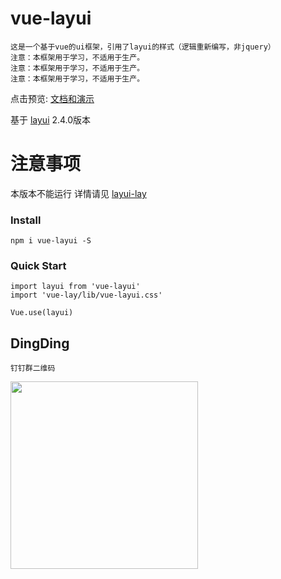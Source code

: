 # vue-layui
    这是一个基于vue的ui框架，引用了layui的样式（逻辑重新编写，非jquery）
    注意：本框架用于学习，不适用于生产。
    注意：本框架用于学习，不适用于生产。
    注意：本框架用于学习，不适用于生产。

点击预览: [文档和演示](http://vue-layui.jskou.com)

基于 [layui](https://github.com/sentsin/layui/) 2.4.0版本


# 注意事项
本版本不能运行  详情请见 [layui-lay](https://www.npmjs.com/package/vue-lay)

### Install
    npm i vue-layui -S

### Quick Start
    import layui from 'vue-layui'
    import 'vue-lay/lib/vue-layui.css'

    Vue.use(layui)

## DingDing

    钉钉群二维码
<img src="https://cos.jskou.com/dingding.jpg" width="300">